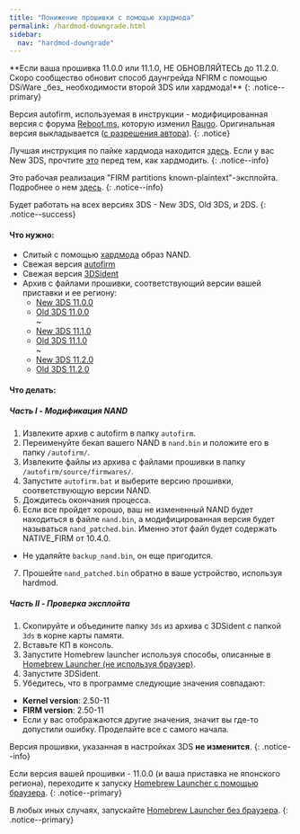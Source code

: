 ```yaml
---
title: "Понижение прошивки с помощью хардмода"
permalink: /hardmod-downgrade.html
sidebar:
  nav: "hardmod-downgrade"
---
```

<a name="start" />
**Если ваша прошивка 11.0.0 или 11.1.0, НЕ ОБНОВЛЯЙТЕСЬ до 11.2.0. Скоро сообщество обновит способ даунгрейда NFIRM с помощью DSiWare _без_ необходимости второй 3DS или хардмода!**
{: .notice--primary}

Версия autofirm, используемая в инструкции - модифицированная версия с форума [Reboot.ms](https://www.reboot.ms/forum/threads/2403/), которую изменил [Raugo](https://gbatemp.net/members/356694/). Оригинальная версия выкладывается ([с разрешения автора](http://archive.is/KOrWp)).
{: .notice}  

Лучшая инструкция по пайке хардмода находится [здесь](https://gbatemp.net/threads/414498/). Если у вас New 3DS, прочтите [это](https://github.com/Plailect/Guide/issues/681) перед тем, как хардмодить.
{: .notice--info}

Это рабочая реализация "FIRM partitions known-plaintext"-эксплойта. Подробнее о нем [здесь](https://www.3dbrew.org/wiki/3DS_System_Flaws).
{: .notice--info}

Будет работать на всех версиях 3DS - New 3DS, Old 3DS, и 2DS.
{: .notice--success}

#### <a name="what_need" />Что нужно: 

* Слитый с помощью [хардмода](https://gbatemp.net/threads/414498/) образ NAND.
* Свежая версия [autofirm](https://github.com/Plailect/autofirm/archive/master.zip)
* Свежая версия [3DSident](https://github.com/joel16/3DSident/releases/latest)
* Архив с файлами прошивки, соответствующий версии вашей приставки и ее региону:
  + [New 3DS 11.0.0](magnet:?xt=urn:btih:2d13a5ea1570f911bd5c6423e0c30e51d548837a&dn=11.0.0%5Fto%5F10.4.0%5Fn3ds.zip&tr=udp%3A%2F%2Ftracker.coppersurfer.tk%3A6969%2Fannounce&tr=udp%3A%2F%2Ftracker.opentrackr.org%3A1337%2Fannounce&tr=http%3A%2F%2Ftracker.opentrackr.org%3A1337%2Fannounce&tr=udp%3A%2F%2Fzer0day.ch%3A1337%2Fannounce&tr=udp%3A%2F%2Ftracker.leechers-paradise.org%3A6969%2Fannounce&tr=http%3A%2F%2Fexplodie.org%3A6969%2Fannounce&tr=udp%3A%2F%2Fexplodie.org%3A6969%2Fannounce&tr=udp%3A%2F%2F9.rarbg.com%3A2710%2Fannounce&tr=udp%3A%2F%2Fp4p.arenabg.com%3A1337%2Fannounce&tr=http%3A%2F%2Fp4p.arenabg.com%3A1337%2Fannounce&tr=udp%3A%2F%2Ftracker.aletorrenty.pl%3A2710%2Fannounce&tr=http%3A%2F%2Ftracker.aletorrenty.pl%3A2710%2Fannounce&tr=http%3A%2F%2Ftracker1.wasabii.com.tw%3A6969%2Fannounce&tr=http%3A%2F%2Ftracker.baravik.org%3A6970%2Fannounce&tr=http%3A%2F%2Ftracker.tfile.me%2Fannounce&tr=udp%3A%2F%2Ftorrent.gresille.org%3A80%2Fannounce&tr=http%3A%2F%2Ftorrent.gresille.org%2Fannounce&tr=udp%3A%2F%2Ftracker.yoshi210.com%3A6969%2Fannounce&tr=udp%3A%2F%2Ftracker.tiny-vps.com%3A6969%2Fannounce&tr=udp%3A%2F%2Ftracker.filetracker.pl%3A8089%2Fannounce)
  + [Old 3DS 11.0.0](magnet:?xt=urn:btih:72393bbd99bc285db84a9cabf39d9b3200058d6a&dn=11.0.0%5Fto%5F10.4.0%5Fo3ds.zip&tr=udp%3A%2F%2Ftracker.coppersurfer.tk%3A6969%2Fannounce&tr=udp%3A%2F%2Ftracker.opentrackr.org%3A1337%2Fannounce&tr=http%3A%2F%2Ftracker.opentrackr.org%3A1337%2Fannounce&tr=udp%3A%2F%2Fzer0day.ch%3A1337%2Fannounce&tr=udp%3A%2F%2Ftracker.leechers-paradise.org%3A6969%2Fannounce&tr=http%3A%2F%2Fexplodie.org%3A6969%2Fannounce&tr=udp%3A%2F%2Fexplodie.org%3A6969%2Fannounce&tr=udp%3A%2F%2F9.rarbg.com%3A2710%2Fannounce&tr=udp%3A%2F%2Fp4p.arenabg.com%3A1337%2Fannounce&tr=http%3A%2F%2Fp4p.arenabg.com%3A1337%2Fannounce&tr=udp%3A%2F%2Ftracker.aletorrenty.pl%3A2710%2Fannounce&tr=http%3A%2F%2Ftracker.aletorrenty.pl%3A2710%2Fannounce&tr=http%3A%2F%2Ftracker1.wasabii.com.tw%3A6969%2Fannounce&tr=http%3A%2F%2Ftracker.baravik.org%3A6970%2Fannounce&tr=http%3A%2F%2Ftracker.tfile.me%2Fannounce&tr=udp%3A%2F%2Ftorrent.gresille.org%3A80%2Fannounce&tr=http%3A%2F%2Ftorrent.gresille.org%2Fannounce&tr=udp%3A%2F%2Ftracker.yoshi210.com%3A6969%2Fannounce&tr=udp%3A%2F%2Ftracker.tiny-vps.com%3A6969%2Fannounce&tr=udp%3A%2F%2Ftracker.filetracker.pl%3A8089%2Fannounce)     
  ~    
  + [New 3DS 11.1.0](magnet:?xt=urn:btih:d7d60c27c18f53bd8508a194656a465f6448bedf&dn=11.1.0%5Fto%5F10.4.0%5Fn3ds.zip&tr=udp%3A%2F%2Ftracker.coppersurfer.tk%3A6969%2Fannounce&tr=udp%3A%2F%2Ftracker.opentrackr.org%3A1337%2Fannounce&tr=http%3A%2F%2Ftracker.opentrackr.org%3A1337%2Fannounce&tr=udp%3A%2F%2Fzer0day.ch%3A1337%2Fannounce&tr=udp%3A%2F%2Ftracker.leechers-paradise.org%3A6969%2Fannounce&tr=http%3A%2F%2Fexplodie.org%3A6969%2Fannounce&tr=udp%3A%2F%2Fexplodie.org%3A6969%2Fannounce&tr=udp%3A%2F%2F9.rarbg.com%3A2710%2Fannounce&tr=udp%3A%2F%2Fp4p.arenabg.com%3A1337%2Fannounce&tr=http%3A%2F%2Fp4p.arenabg.com%3A1337%2Fannounce&tr=udp%3A%2F%2Ftracker.aletorrenty.pl%3A2710%2Fannounce&tr=http%3A%2F%2Ftracker.aletorrenty.pl%3A2710%2Fannounce&tr=http%3A%2F%2Ftracker1.wasabii.com.tw%3A6969%2Fannounce&tr=http%3A%2F%2Ftracker.baravik.org%3A6970%2Fannounce&tr=http%3A%2F%2Ftracker.tfile.me%2Fannounce&tr=udp%3A%2F%2Ftorrent.gresille.org%3A80%2Fannounce&tr=http%3A%2F%2Ftorrent.gresille.org%2Fannounce&tr=udp%3A%2F%2Ftracker.yoshi210.com%3A6969%2Fannounce&tr=udp%3A%2F%2Ftracker.tiny-vps.com%3A6969%2Fannounce&tr=udp%3A%2F%2Ftracker.filetracker.pl%3A8089%2Fannounce)     
  + [Old 3DS 11.1.0](magnet:?xt=urn:btih:0caf9a948a2d8bf23606d641f6628e2baeb983bb&dn=11.1.0%5Fto%5F10.4.0%5Fo3ds.zip&tr=udp%3A%2F%2Ftracker.coppersurfer.tk%3A6969%2Fannounce&tr=udp%3A%2F%2Ftracker.opentrackr.org%3A1337%2Fannounce&tr=http%3A%2F%2Ftracker.opentrackr.org%3A1337%2Fannounce&tr=udp%3A%2F%2Fzer0day.ch%3A1337%2Fannounce&tr=udp%3A%2F%2Ftracker.leechers-paradise.org%3A6969%2Fannounce&tr=http%3A%2F%2Fexplodie.org%3A6969%2Fannounce&tr=udp%3A%2F%2Fexplodie.org%3A6969%2Fannounce&tr=udp%3A%2F%2F9.rarbg.com%3A2710%2Fannounce&tr=udp%3A%2F%2Fp4p.arenabg.com%3A1337%2Fannounce&tr=http%3A%2F%2Fp4p.arenabg.com%3A1337%2Fannounce&tr=udp%3A%2F%2Ftracker.aletorrenty.pl%3A2710%2Fannounce&tr=http%3A%2F%2Ftracker.aletorrenty.pl%3A2710%2Fannounce&tr=http%3A%2F%2Ftracker1.wasabii.com.tw%3A6969%2Fannounce&tr=http%3A%2F%2Ftracker.baravik.org%3A6970%2Fannounce&tr=http%3A%2F%2Ftracker.tfile.me%2Fannounce&tr=udp%3A%2F%2Ftorrent.gresille.org%3A80%2Fannounce&tr=http%3A%2F%2Ftorrent.gresille.org%2Fannounce&tr=udp%3A%2F%2Ftracker.yoshi210.com%3A6969%2Fannounce&tr=udp%3A%2F%2Ftracker.tiny-vps.com%3A6969%2Fannounce&tr=udp%3A%2F%2Ftracker.filetracker.pl%3A8089%2Fannounce)     
  ~        
  + [New 3DS 11.2.0](magnet:?xt=urn:btih:881388a552a1ce9a963d391bf1a023642270991c&dn=11.2.0%5Fto%5F10.4.0%5Fn3ds.zip&tr=udp%3A%2F%2Ftracker.coppersurfer.tk%3A6969%2Fannounce&tr=udp%3A%2F%2Ftracker.opentrackr.org%3A1337%2Fannounce&tr=http%3A%2F%2Ftracker.opentrackr.org%3A1337%2Fannounce&tr=udp%3A%2F%2Fzer0day.ch%3A1337%2Fannounce&tr=udp%3A%2F%2Ftracker.leechers-paradise.org%3A6969%2Fannounce&tr=http%3A%2F%2Fexplodie.org%3A6969%2Fannounce&tr=udp%3A%2F%2Fexplodie.org%3A6969%2Fannounce&tr=udp%3A%2F%2F9.rarbg.com%3A2710%2Fannounce&tr=udp%3A%2F%2Fp4p.arenabg.com%3A1337%2Fannounce&tr=http%3A%2F%2Fp4p.arenabg.com%3A1337%2Fannounce&tr=udp%3A%2F%2Ftracker.aletorrenty.pl%3A2710%2Fannounce&tr=http%3A%2F%2Ftracker.aletorrenty.pl%3A2710%2Fannounce&tr=http%3A%2F%2Ftracker1.wasabii.com.tw%3A6969%2Fannounce&tr=http%3A%2F%2Ftracker.baravik.org%3A6970%2Fannounce&tr=http%3A%2F%2Ftracker.tfile.me%2Fannounce&tr=udp%3A%2F%2Ftorrent.gresille.org%3A80%2Fannounce&tr=http%3A%2F%2Ftorrent.gresille.org%2Fannounce&tr=udp%3A%2F%2Ftracker.yoshi210.com%3A6969%2Fannounce&tr=udp%3A%2F%2Ftracker.tiny-vps.com%3A6969%2Fannounce&tr=udp%3A%2F%2Ftracker.filetracker.pl%3A8089%2Fannounce)     
  + [Old 3DS 11.2.0](magnet:?xt=urn:btih:a479e4ee55efbc18c181d426cd77a34815388151&dn=11.2.0%5Fto%5F10.4.0%5Fo3ds.zip&tr=udp%3A%2F%2Ftracker.coppersurfer.tk%3A6969%2Fannounce&tr=udp%3A%2F%2Ftracker.opentrackr.org%3A1337%2Fannounce&tr=http%3A%2F%2Ftracker.opentrackr.org%3A1337%2Fannounce&tr=udp%3A%2F%2Fzer0day.ch%3A1337%2Fannounce&tr=udp%3A%2F%2Ftracker.leechers-paradise.org%3A6969%2Fannounce&tr=http%3A%2F%2Fexplodie.org%3A6969%2Fannounce&tr=udp%3A%2F%2Fexplodie.org%3A6969%2Fannounce&tr=udp%3A%2F%2F9.rarbg.com%3A2710%2Fannounce&tr=udp%3A%2F%2Fp4p.arenabg.com%3A1337%2Fannounce&tr=http%3A%2F%2Fp4p.arenabg.com%3A1337%2Fannounce&tr=udp%3A%2F%2Ftracker.aletorrenty.pl%3A2710%2Fannounce&tr=http%3A%2F%2Ftracker.aletorrenty.pl%3A2710%2Fannounce&tr=http%3A%2F%2Ftracker1.wasabii.com.tw%3A6969%2Fannounce&tr=http%3A%2F%2Ftracker.baravik.org%3A6970%2Fannounce&tr=http%3A%2F%2Ftracker.tfile.me%2Fannounce&tr=udp%3A%2F%2Ftorrent.gresille.org%3A80%2Fannounce&tr=http%3A%2F%2Ftorrent.gresille.org%2Fannounce&tr=udp%3A%2F%2Ftracker.yoshi210.com%3A6969%2Fannounce&tr=udp%3A%2F%2Ftracker.tiny-vps.com%3A6969%2Fannounce&tr=udp%3A%2F%2Ftracker.filetracker.pl%3A8089%2Fannounce)    
 
#### <a name="instructions" />Что делать:

##### <a name="part1" />Часть I - Модификация NAND 

1. Извлеките архив с autofirm в папку `autofirm`.
2. Переименуйте бекап вашего NAND в `nand.bin` и положите его в папку `/autofirm/`.
3. Извлеките файлы из архива с файлами прошивки в папку `/autofirm/source/firmwares/`.
4. Запустите `autofirm.bat` и выберите версию прошивки, соответствующую версии NAND. 
5. Дождитесь окончания процесса. 
6. Если все пройдет хорошо, ваш не измененный NAND будет находиться в файле `nand.bin`, а модифицированная версия будет называться `nand_patched.bin`. Именно этот файл будет содержать NATIVE_FIRM от 10.4.0.
  + Не удаляйте `backup_nand.bin`, он еще пригодится.
7. Прошейте `nand_patched.bin` обратно в ваше устройство, используя hardmod. 

##### <a name="part2" />Часть II - Проверка эксплойта

1. Скопируйте и объедините папку `3ds` из архива с 3DSident с папкой `3ds` в корне карты памяти.
2. Вставьте КП в консоль.
3. Запустите Homebrew launcher используя способы, описанные в [Homebrew Launcher (не используя браузер)](Homebrew-launcher-(no-browser)).
4. Запустите 3DSident.
5. Убедитесь, что в программе следующие значения совпадают:
  + **Kernel version**: 2.50-11
  + **FIRM version**: 2.50-11
  + Если у вас отображаются другие значения, значит вы где-то допустили ошибку. Проделайте все с самого начала. 

Версия прошивки, указанная в настройках 3DS **не изменится**.
{: .notice--info}

Если версия вашей прошивки - 11.0.0 (и ваша приставка не японского региона), переходите к запуску [Homebrew Launcher с помощью браузера](homebrew-launcher-(browser)).
{: .notice--primary}

В любых иных случаях, запускайте [Homebrew Launcher без браузера](homebrew-launcher-(no-browser)).
{: .notice--primary}
